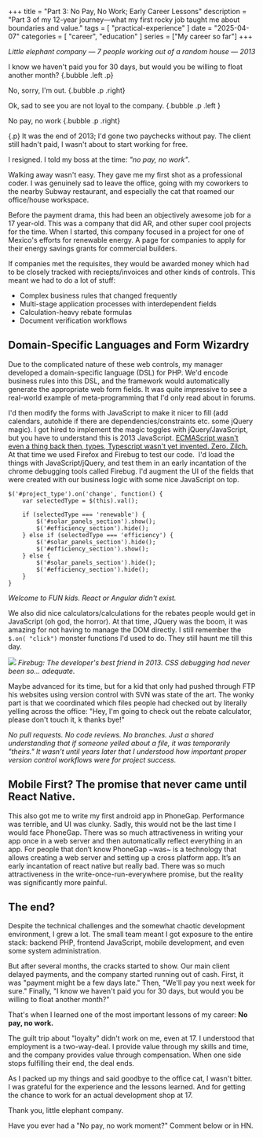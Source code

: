 +++
title = "Part 3: No Pay, No Work; Early Career Lessons"
description = "Part 3 of my 12-year journey—what my first rocky job taught me about boundaries and value."
tags = [
    "practical-experience"
]
date = "2025-04-07"
categories = [
    "career",
    "education"
]
series = ["My career so far"]
+++

*Little elephant company* — *7 people working out of a random house* — *2013*


I know we haven't paid you for 30 days, but would you be willing to float another month?
{.bubble .left .p}


No, sorry, I'm out.
{.bubble .p .right}


Ok, sad to see you are not loyal to the company.
{.bubble .p .left }


No pay, no work
{.bubble .p .right}

{.p}
It was the end of 2013; I'd gone two paychecks without pay. The client still hadn't paid, I wasn't about to start working for free. 

I resigned. I told my boss at the time: *"no pay, no work"*. 

Walking away wasn't easy. They gave me my first shot as a professional coder. I was genuinely sad to leave the office, going with my coworkers to the nearby Subway restaurant, and especially the cat that roamed our office/house workspace.

Before the payment drama, this had been an objectively awesome job for a 17 year-old. This was a company that did AR, and other super cool projects for the time. When I started, this company focused in a project for one of Mexico's efforts for renewable energy. A page for companies to apply for their energy savings grants for commercial builders. 

If companies met the requisites, they would be awarded money which had to be closely tracked with reciepts/invoices and other kinds of controls. This meant we had to do a lot of stuff: 
- Complex business rules that changed frequently
- Multi-stage application processes with interdependent fields
- Calculation-heavy rebate formulas
- Document verification workflows

## Domain-Specific Languages and Form Wizardry

Due to the complicated nature of these web controls, my manager developed a domain-specific language (DSL) for PHP. We'd encode business rules into this DSL, and the framework would automatically generate the appropriate web form fields. It was quite impressive to see a real-world example of meta-programming that I'd only read about in forums.

I'd then modify the forms with JavaScript to make it nicer to fill (add calendars, autohide if there are dependencies/constraints etc. some jQuery magic). I got hired to implement the magic toggles with jQuery/JavaScript, but you have to understand this is 2013 JavaScript. [ECMAScript wasn't even a thing back then, types, Typescript wasn't yet invented. Zero. Zilch.](https://www.youtube.com/watch?v=Kq4FpMe6cRs) At that time we used Firefox and Firebug to test our code.  I'd load the things with JavaScript/jQuery, and test them in an early incantation of the chrome debugging tools called Firebug. I'd augment the UI of the fields that were created with our business logic with some nice JavaScript on top. 

```
$('#project_type').on('change', function() {
    var selectedType = $(this).val();

    if (selectedType === 'renewable') {
        $('#solar_panels_section').show();
        $('#efficiency_section').hide();
    } else if (selectedType === 'efficiency') {
        $('#solar_panels_section').hide();
        $('#efficiency_section').show();
    } else {
        $('#solar_panels_section').hide();
        $('#efficiency_section').hide();
    }
}
```
*Welcome to FUN kids. React or Angular didn't exist.*

We also did nice calculators/calculations for the rebates people would get in JavaScript (oh god, the horror). At that time, JQuery was the boom, it was amazing for not having to manage the DOM directly. I still remember the `$.on( "click")` monster functions I'd used to do. They still haunt me till this day.

![](/images/blog/career/firebug.png)
*Firebug: The developer's best friend in 2013. CSS debugging had never been so... adequate.*

Maybe advanced for its time, but for a kid that only had pushed through FTP his websites using version control with SVN was state of the art. The wonky part is that we coordinated which files people had checked out by literally yelling across the office: "Hey, I'm going to check out the rebate calculator, please don't touch it, k thanks bye!" 

*No pull requests. No code reviews. No branches. Just a shared understanding that if someone yelled about a file, it was temporarily "theirs." It wasn't until years later that I understood how important proper version control workflows were for project success.*

## Mobile First? The promise that never came until React Native.

This also got me to write my first android app in PhoneGap. Performance was terrible, and UI was clunky. Sadly, this would not be the last time I would face PhoneGap. There was so much attractiveness in writing your app once in a web server and then automatically reflect everything in an app. For people that don’t know PhoneGap ~was~ is a technology that allows creating a web server and setting up a cross platform app. It’s an early incantation of react native but really bad. There was so much attractiveness in the write-once-run-everywhere promise, but the reality was significantly more painful.

## The end?

Despite the technical challenges and the somewhat chaotic development environment, I grew a lot. The small team meant I got exposure to the entire stack: backend PHP, frontend JavaScript, mobile development, and even some system administration.

But after several months, the cracks started to show. Our main client delayed payments, and the company started running out of cash. First, it was "payment might be a few days late." Then, "We'll pay you next week for sure." Finally, "I know we haven't paid you for 30 days, but would you be willing to float another month?"

That's when I learned one of the most important lessons of my career: **No pay, no work.**

The guilt trip about "loyalty" didn't work on me, even at 17. I understood that employment is a two-way-deal. I provide value through my skills and time, and the company provides value through compensation. When one side stops fulfilling their end, the deal ends.

As I packed up my things and said goodbye to the office cat, I wasn't bitter. I was grateful for the experience and the lessons learned. And for getting the chance to work for an actual development shop at 17.

Thank you, little elephant company.

Have you ever had a "No pay, no work moment?" Comment below or in HN.